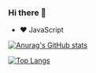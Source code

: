### Hi there 👋

- ❤️ JavaScript

[![Anurag's GitHub stats](https://github-readme-stats.vercel.app/api?username=YomoSK&count_private=true&show_icons=true&theme=onedark&hide=issues,prs,stars)](https://github.com/anuraghazra/github-readme-stats)

[![Top Langs](https://github-readme-stats.vercel.app/api/top-langs/?username=YomoSK&layout=compact)](https://github.com/anuraghazra/github-readme-stats)

<!--
**YomoSK/YomoSK** is a ✨ _special_ ✨ repository because its `README.md` (this file) appears on your GitHub profile.

Here are some ideas to get you started:

- 🔭 I’m currently working on ...
- 🌱 I’m currently learning ...
- 👯 I’m looking to collaborate on ...
- 🤔 I’m looking for help with ...
- 💬 Ask me about ...
- 📫 How to reach me: ...
- 😄 Pronouns: ...
- ⚡ Fun fact: ...
-->
